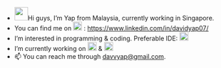- <img src="https://c.tenor.com/z2xJqhCpneIAAAAM/wave-hand.gif" width="30" height="30" />Hi guys, I’m Yap from Malaysia, currently working in Singapore.
- You can find me on <img src="https://img.shields.io/badge/LinkedIn-0077B5?style=for-the-badge&logo=linkedin&logoColor=white" height="20" /> : https://www.linkedin.com/in/davidyap07/
- I’m interested in programming & coding. Preferable IDE: <img src="https://img.shields.io/badge/Visual_Studio_Code-0078D4?style=for-the-badge&logo=visual%20studio%20code&logoColor=white" height="20" />
- I’m currently working on <img src="https://img.shields.io/badge/Python-FFD43B?style=for-the-badge&logo=python&logoColor=blue" height="20"> & <img src="https://img.shields.io/badge/JavaScript-323330?style=for-the-badge&logo=javascript&logoColor=F7DF1E" height="20">
- 📫 You can reach me through davvyap@gmail.com.

<!---
davvYap/davvYap is a ✨ special ✨ repository because its `README.md` (this file) appears on your GitHub profile.
You can click the Preview link to take a look at your changes.
--->
